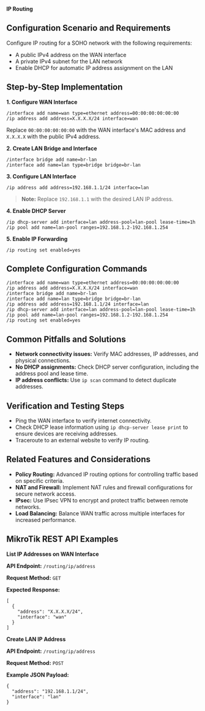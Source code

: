 **IP Routing**

## Configuration Scenario and Requirements

Configure IP routing for a SOHO network with the following requirements:

- A public IPv4 address on the WAN interface
- A private IPv4 subnet for the LAN network
- Enable DHCP for automatic IP address assignment on the LAN

## Step-by-Step Implementation

**1. Configure WAN Interface**

```
/interface add name=wan type=ethernet address=00:00:00:00:00:00
/ip address add address=X.X.X.X/24 interface=wan
```

Replace `00:00:00:00:00:00` with the WAN interface's MAC address and `X.X.X.X` with the public IPv4 address.

**2. Create LAN Bridge and Interface**

```
/interface bridge add name=br-lan
/interface add name=lan type=bridge bridge=br-lan
```

**3. Configure LAN Interface**

```
/ip address add address=192.168.1.1/24 interface=lan
```
> **Note:** Replace `192.168.1.1` with the desired LAN IP address.

**4. Enable DHCP Server**

```
/ip dhcp-server add interface=lan address-pool=lan-pool lease-time=1h
/ip pool add name=lan-pool ranges=192.168.1.2-192.168.1.254
```

**5. Enable IP Forwarding**

```
/ip routing set enabled=yes
```

## Complete Configuration Commands

```
/interface add name=wan type=ethernet address=00:00:00:00:00:00
/ip address add address=X.X.X.X/24 interface=wan
/interface bridge add name=br-lan
/interface add name=lan type=bridge bridge=br-lan
/ip address add address=192.168.1.1/24 interface=lan
/ip dhcp-server add interface=lan address-pool=lan-pool lease-time=1h
/ip pool add name=lan-pool ranges=192.168.1.2-192.168.1.254
/ip routing set enabled=yes
```

## Common Pitfalls and Solutions

- **Network connectivity issues:** Verify MAC addresses, IP addresses, and physical connections.
- **No DHCP assignments:** Check DHCP server configuration, including the address pool and lease time.
- **IP address conflicts:** Use `ip scan` command to detect duplicate addresses.

## Verification and Testing Steps

- Ping the WAN interface to verify internet connectivity.
- Check DHCP lease information using `ip dhcp-server lease print` to ensure devices are receiving addresses.
- Traceroute to an external website to verify IP routing.

## Related Features and Considerations

- **Policy Routing:** Advanced IP routing options for controlling traffic based on specific criteria.
- **NAT and Firewall:** Implement NAT rules and firewall configurations for secure network access.
- **IPsec:** Use IPsec VPN to encrypt and protect traffic between remote networks.
- **Load Balancing:** Balance WAN traffic across multiple interfaces for increased performance.

## MikroTik REST API Examples

**List IP Addresses on WAN Interface**

**API Endpoint:** `/routing/ip/address`

**Request Method:** `GET`

**Expected Response:**

```
[
  {
    "address": "X.X.X.X/24",
    "interface": "wan"
  }
]
```

**Create LAN IP Address**

**API Endpoint:** `/routing/ip/address`

**Request Method:** `POST`

**Example JSON Payload:**

```
{
  "address": "192.168.1.1/24",
  "interface": "lan"
}
```
